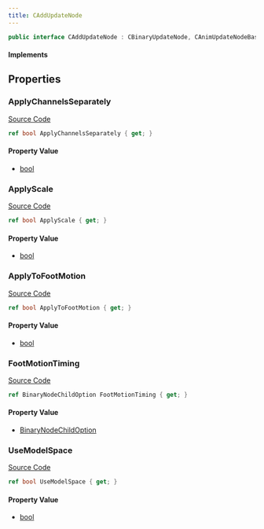 ```yaml
---
title: CAddUpdateNode
---
```


```csharp
public interface CAddUpdateNode : CBinaryUpdateNode, CAnimUpdateNodeBase, ISchemaClass<CAnimUpdateNodeBase>, ISchemaClass<CBinaryUpdateNode>, ISchemaClass<CAddUpdateNode>, ISchemaField, ISchemaClass, INativeHandle
```

#### Implements

## Properties

### ApplyChannelsSeparately

[Source Code](https://github.com/swiftly-solution/swiftlys2/blob/beta/managed/src/SwiftlyS2.Generated/Schemas/Interfaces/CAddUpdateNode.cs#L20)

```csharp
ref bool ApplyChannelsSeparately { get; }
```

#### Property Value

- [bool](https://learn.microsoft.com/dotnet/api/system.boolean)

### ApplyScale

[Source Code](https://github.com/swiftly-solution/swiftlys2/blob/beta/managed/src/SwiftlyS2.Generated/Schemas/Interfaces/CAddUpdateNode.cs#L24)

```csharp
ref bool ApplyScale { get; }
```

#### Property Value

- [bool](https://learn.microsoft.com/dotnet/api/system.boolean)

### ApplyToFootMotion

[Source Code](https://github.com/swiftly-solution/swiftlys2/blob/beta/managed/src/SwiftlyS2.Generated/Schemas/Interfaces/CAddUpdateNode.cs#L18)

```csharp
ref bool ApplyToFootMotion { get; }
```

#### Property Value

- [bool](https://learn.microsoft.com/dotnet/api/system.boolean)

### FootMotionTiming

[Source Code](https://github.com/swiftly-solution/swiftlys2/blob/beta/managed/src/SwiftlyS2.Generated/Schemas/Interfaces/CAddUpdateNode.cs#L16)

```csharp
ref BinaryNodeChildOption FootMotionTiming { get; }
```

#### Property Value

- [BinaryNodeChildOption](/docs/api/shared/schemadefinitions/binarynodechildoption)

### UseModelSpace

[Source Code](https://github.com/swiftly-solution/swiftlys2/blob/beta/managed/src/SwiftlyS2.Generated/Schemas/Interfaces/CAddUpdateNode.cs#L22)

```csharp
ref bool UseModelSpace { get; }
```

#### Property Value

- [bool](https://learn.microsoft.com/dotnet/api/system.boolean)

